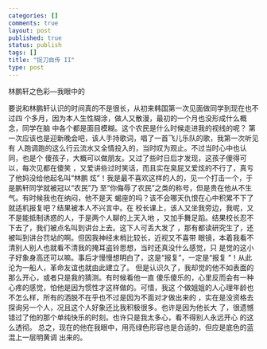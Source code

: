 ```yaml
--- 
categories: []
comments: true
layout: post
published: true
status: publish
tags: []
title: "捉刀自传 II"
type: post
---
```

<div id="msgcns!3725CC0EE38B1F6!147" class="bvMsg">林鹏轩之色彩—我眼中的

要说和林鹏轩认识的时间真的不是很长，从初来韩国第一次见面做同学到现在也不过四
个多月，因为本人生性糊涂，做人又散漫，最初的一个月也没形成什么概念，同学在脑
中各个都是面目模糊。这个农民是什么时候走进我的视线的呢？
第一次应该也是迎新晚会吧，该人手持歌词，唱了一首飞儿乐队的歌，我第一次听见有
人跑调跑的这么行云流水又全情投入的，当时叹为观止。不过当时心中也认同，也是个
傻孩子，大概可以做朋友。又过了些时日后才发现，这孩子傻得可以，每次见都在傻笑
，又爱讲些过时笑话，而且实在臭屁又爱炫的不行了，真亏了他妈没给他起名叫“林鹏
炫”！我是最不喜欢这样的人的，见一个打击一个，于是鹏轩同学就被冠以“农民”乃
至“你侮辱了农民”之类的称号，但是贵在他从不生气。有时候我也在纳闷，他不是天
蝎座的吗？该不会哪天仇恨在心中积累不下了就适机报复吧？结果被本人不兴言中。在
校长课上，该人又坐我旁边，我呢，又不是能抵制诱惑的人，于是两个人聊的上天入地
，又加手舞足蹈。结果校长忍不下去了，我们被点名叫到讲台上去。这下人可丢大发了
，那有都读研究生了，还被叫到讲台罚站的啊。但因我神经末梢比较长，近视又不喜带
眼镜，本着我看不清别人别人也就看不清我的掩耳盗铃思想，当时还真没什么感觉，只
是觉的这小子好象身高还可以嘛。事后才慢慢想明白了，这是“报复”，一定是“报复
”！从此沦为一船人，革命友谊也就由此建立了。
但是认识久了，我却觉的他不如表面的那么开心，或者只是我的猜测。有时候看他一直
傻乐傻乐的，心里反而会有一种心疼的感觉，怕他是因为惯性才这样做的。可惜，我这
个做姐姐的人心理年龄也不怎么样，所有的洒脱不在乎也不过是因为不面对才做出来的
，实在是没资格去探询另一个人，况且这个人好象还比我积极很多。也许是因为他长大
了，很遗憾错过了他的那个单纯快乐的时刻。也许只是我太多心，看不得别人永远开心
的这么透彻。
总之，现在的他在我眼中，用亮绿色形容也是合适的，但应是底色的蓝混上一层明黄调
出来的。</div>
